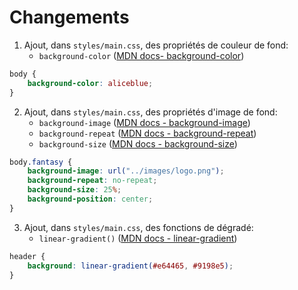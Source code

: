 # Changements

 1. Ajout, dans `styles/main.css`, des propriétés de couleur de fond:
    - `background-color` ([MDN docs- background-color](https://developer.mozilla.org/en-US/docs/Web/CSS/background-color))

```css
body {
    background-color: aliceblue;
}
```

 2. Ajout, dans `styles/main.css`, des propriétés d'image de fond:
    - `background-image` ([MDN docs - background-image](https://developer.mozilla.org/en-US/docs/Web/CSS/background-image))
    - `background-repeat` ([MDN docs - background-repeat](https://developer.mozilla.org/en-US/docs/Web/CSS/background-repeat))
    - `background-size` ([MDN docs - background-size](https://developer.mozilla.org/en-US/docs/Web/CSS/background-size))

```css
body.fantasy {
    background-image: url("../images/logo.png");
    background-repeat: no-repeat;
    background-size: 25%;
    background-position: center;
}
```

 3. Ajout, dans `styles/main.css`, des fonctions de dégradé:
    - `linear-gradient()` ([MDN docs - linear-gradient](https://developer.mozilla.org/en-US/docs/Web/CSS/gradient/linear-gradient))

```css
header {
    background: linear-gradient(#e64465, #9198e5);
}
```
   
 